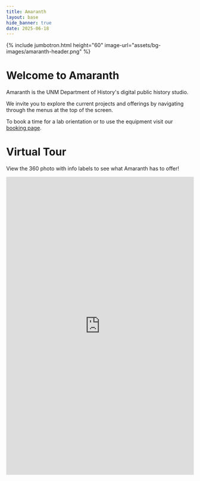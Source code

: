 ```yaml
---
title: Amaranth
layout: base
hide_banner: true
date: 2025-06-18
---
```


{% include jumbotron.html
  height="60"
  image-url="assets/bg-images/amaranth-header.png"
%}




# Welcome to Amaranth

Amaranth is the UNM Department of History's digital public history studio.

We invite you to explore the current projects and offerings by navigating through the menus at the top of the screen.

To book a time for a lab orientation or to use the equipment visit our <a href="https://outlook.office365.com/owa/calendar/HistoryAmaranth@unmm.onmicrosoft.com/bookings/">booking page</a>.<br>


# Virtual Tour

View the 360 photo with info labels to see what Amaranth has to offer! 


<iframe 
  src="https://jeseyfried.github.io/amaranth-holding-area/app-files/index.html" 
  width="100%" 
  height="800" 
  style="border:none;overflow:hidden"
  allow="fullscreen"
  webkitallowfullscreen
  mozallowfullscreen
  allowfullscreen>
</iframe>

